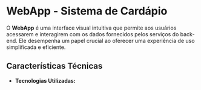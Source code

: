 # **WebApp - Sistema de Cardápio**

O **WebApp** é uma interface visual intuitiva que permite aos usuários acessarem e interagirem com os dados fornecidos pelos serviços do back-end. Ele desempenha um papel crucial ao oferecer uma experiência de uso simplificada e eficiente.

## **Características Técnicas**
- **Tecnologias Utilizadas:** 

